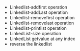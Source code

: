 * Linkedlist-addfirst operation
* Linkedlist-addLast operation
* Linkedlist-removefirst operation
* Linkedlist-removelast operation
* Linkedlist-printlist operation
* LinkedList-size operation
* LinkedList getvalue at any index
* reverse the linkedlist
